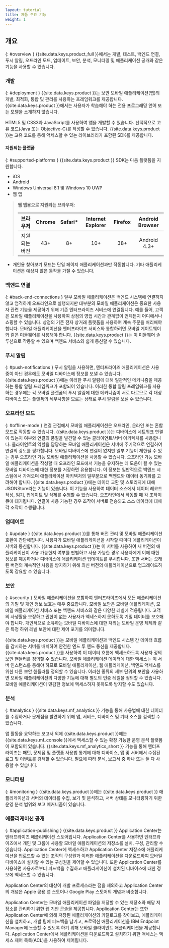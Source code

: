 ```yaml
---
layout: tutorial
title: 제품 주요 기능
weight: 1
---
```

<!-- NLS_CHARSET=UTF-8 -->
## 개요
{: #overview }
{{site.data.keys.product_full }}에서는 개발, 테스트, 백엔드 연결, 푸시 알림, 오프라인 모드, 업데이트, 보안, 분석, 모니터링 및 애플리케이션 공개와 같은 기능을 사용할 수 있습니다. 

### 개발 
{: #deployment }
{{site.data.keys.product }}는 보안 모바일 애플리케이션(앱)의 개발, 최적화, 통합 및 관리를 사용하는 프레임워크를 제공합니다. {{site.data.keys.product }}에서는 사용자가 학습해야 하는 전용 프로그래밍 언어 또는 모델을 소개하지 않습니다. 

HTML5 및 CSS3과 JavaScript를 사용하여 앱을 개발할 수 있습니다. 선택적으로 고유 코드(Java 또는 Objective-C)를 작성할 수 있습니다. {{site.data.keys.product }}는 고유 코드를 통해 액세스할 수 있는 라이브러리가 포함된 SDK를 제공합니다. 

#### 지원되는 플랫폼  
{: #supported-platforms }
{{site.data.keys.product }} SDK는 다음 플랫폼을 지원합니다.

* iOS
* Android
* Windows Universal 8.1 및 Windows 10 UWP
* 웹 앱

> **웹 앱용으로 지원되는 브라우저:**
> 
> |      브라우저      | Chrome | Safari* | Internet Explorer | Firefox | Android Browser |
> |:-----------------:|:------:|:-------:|:-----------------:|:-------:|:---------------:|
> | 지원되는 버전 |   43+  |    8+   |        10+        |   38+   |   Android 4.3+  |

* 개인용 찾아보기 모드는 단일 페이지 애플리케이션과만 작동합니다. 기타 애플리케이션은 예상치 않은 동작을 가질 수 있습니다. 

### 백엔드 연결
{: #back-end-connections }
일부 모바일 애플리케이션은 백엔드 시스템에 연결하지 않고 엄격하게 오프라인으로 실행되지만 대부분의 모바일 애플리케이션은 중요한 사용자 관련 기능을 제공하기 위해 기존 엔터프라이즈 서비스에 연결됩니다. 예를 들어, 고객은 모바일 애플리케이션을 사용하여 상점의 영업 시간과 관계없이 언제든지 어디에서나 쇼핑할 수 있습니다. 상점의 기존 전자 상거래 플랫폼을 사용하여 계속 주문을 처리해야 합니다. 모바일 애플리케이션을 엔터프라이즈 서비스와 통합하려면 모바일 게이트웨이와 같은 미들웨어를 사용해야 합니다. {{site.data.keys.product }}는 이 미들웨어 솔루션으로 작동할 수 있으며 백엔드 서비스와 쉽게 통신할 수 있습니다. 

### 푸시 알림
{: #push-notifications }
푸시 알림을 사용하면, 엔터프라이즈 애플리케이션은 사용 중이 아닌 경우에도 모바일 디바이스에 정보를 보낼 수 있습니다. {{site.data.keys.product }}에는 이러한 푸시 알림에 대해 일관적인 메커니즘을 제공하는 통합 알림 프레임워크가 포함되어 있습니다. 이러한 통합 알림 프레임워크를 사용하는 경우에는 각 모바일 플랫폼의 푸시 알림에 대한 메커니즘이 서로 다르므로 각 대상 디바이스 또는 플랫폼의 세부사항을 모르는 상태로 푸시 알림을 보낼 수 있습니다. 

### 오프라인 모드
{: #offline-mode }
연결 관점에서 모바일 애플리케이션은 오프라인, 온라인 또는 혼합 모드로 작동할 수 있습니다. {{site.data.keys.product }}는 디바이스에 네트워크 연결이 있는지 여부와 연결의 품질을 발견할 수 있는 클라이언트/서버 아키텍처를 사용합니다. 클라이언트의 역할을 담당하는 모바일 애플리케이션은 서버에 주기적으로 연결하여 연결의 강도를 평가합니다. 모바일 디바이스에 연결이 없지만 일부 기능이 제한될 수 있는 경우 오프라인 가능 모바일 애플리케이션을 사용할 수 있습니다. 오프라인 가능 모바일 애플리케이션을 작성할 때 오프라인 모드에서 기능을 유지하는 데 도움이 될 수 있는 모바일 디바이스에 대한 정보를 저장하면 유용합니다. 이 정보는 일반적으로 백엔드 시스템에서 가져오며 애플리케이션 아키텍처의 일부분으로 백엔드와 데이터 동기화를 고려해야 합니다. {{site.data.keys.product }}에는 데이터 교환 및 스토리지에 대해 JSONStore라는 기능이 있습니다. 이 기능을 사용하여 데이터 소스에서 데이터 레코드 작성, 읽기, 업데이트 및 삭제를 수행할 수 있습니다. 오프라인에서 작동할 때 각 조작이 큐에 대기됩니다. 연결이 사용 가능한 경우 조작이 서버로 전송되고 소스 데이터에 대해 각 조작이 수행됩니다. 

### 업데이트
{: #update }
{{site.data.keys.product }}를 통해 버전 관리 및 모바일 애플리케이션 호환이 간단해집니다. 사용자가 모바일 애플리케이션을 시작할 때마다 애플리케이션이 서버와 통신합니다. {{site.data.keys.product }}는 이 서버를 사용하여 새 버전의 애플리케이션이 사용 가능한지 여부를 판별하고 사용 가능한 경우 사용자에게 이에 대한 정보를 제공하거나 디바이스에 애플리케이션 업데이트를 푸시합니다. 또한 서버는 오래된 버전의 계속적인 사용을 방지하기 위해 최신 버전의 애플리케이션으로 업그레이드하도록 강요할 수 있습니다. 

### 보안
{: #security }
모바일 애플리케이션을 포함하여 엔터프라이즈에서 모든 애플리케이션의 기밀 및 개인 정보 보호는 매우 중요합니다. 모바일 보안은 모바일 애플리케이션, 모바일 애플리케이션 서비스 또는 백엔드 서비스와 같은 다양한 레벨에 적용됩니다. 고객의 사생활을 보장하고 권한이 없는 사용자가 액세스하지 못하도록 기밀 데이터를 보호해야 합니다. 개인적으로 소유하는 모바일 디바이스에 대한 처리는 모바일 운영 체제와 같은 특정 하위 레벨 보안에 대한 제어 포기를 의미합니다. 

{{site.data.keys.product }}는 모바일 애플리케이션과 백엔드 시스템 간 데이터 흐름을 감시하는 서버를 배치하여 안전한 엔드 투 엔드 통신을 제공합니다. {{site.data.keys.product }}를 사용하여 이 데이터 흐름에 액세스하도록 사용자 정의 보안 핸들러를 정의할 수 있습니다. 모바일 애플리케이션 데이터에 대한 액세스는 이 서버 인스턴스를 통해야 하므로 모바일 애플리케이션, 웹 애플리케이션, 백엔드 액세스를 위한 다른 보안 핸들러를 정의할 수 있습니다. 이러한 종류의 세부 단위의 보안을 사용하면 모바일 애플리케이션의 다양한 기능에 대해 별도의 인증 레벨을 정의할 수 있습니다. 모바일 애플리케이션이 민감한 정보에 액세스하지 못하도록 방지할 수도 있습니다. 

### 분석
{: #analytics }
{{site.data.keys.mf_analytics }} 기능을 통해 사용법에 대한 데이터를 수집하거나 문제점을 발견하기 위해 앱, 서비스, 디바이스 및 기타 소스를 검색할 수 있습니다.

앱 활동을 요약하는 보고서 외에 {{site.data.keys.product }}에는 {{site.data.keys.mf_console }}에서 액세스할 수 있는 확장 가능한 운영 분석 플랫폼이 포함되어 있습니다. {{site.data.keys.mf_analytics_short }} 기능을 통해 엔터프라이즈는 패턴, 문제점 및 플랫폼 사용법 통계에 대해 디바이스, 앱 및 서버에서 수집된 로그 및 이벤트를 검색할 수 있습니다. 필요에 따라 분석, 보고서 중 하나 또는 둘 다 사용할 수 있습니다. 

### 모니터링 
{: #monitoring }
{{site.data.keys.product }}에는 {{site.data.keys.product }} 애플리케이션과 서버의 데이터를 수집, 보기 및 분석하고, 서버 상태를 모니터링하기 위한 운영 분석 범위와 보고 메커니즘이 있습니다. 

### 애플리케이션 공개
{: #application-publishing }
{{site.data.keys.product }} Application Center는 엔터프라이즈 애플리케이션 스토어입니다. Application Center를 사용하면 엔터프라이즈에서 개인 및 그룹에 사용할 모바일 애플리케이션의 저장소를 설치, 구성, 관리할 수 있습니다. Application Center에 액세스하고 Application Center 저장소에 애플리케이션을 업로드할 수 있는 조직의 구성원과 이러한 애플리케이션을 다운로드하여 모바일 디바이스에 설치할 수 있는 구성원을 제어할 수 있습니다. 또한 Application Center를 사용하면 사용자로부터 피드백을 수집하고 애플리케이션이 설치된 디바이스에 대한 정보에 액세스할 수 있습니다. 

Application Center의 대상이 개발 프로세스라는 점을 제외하고 Application Center의 개념은 Apple 공용 앱 스토어나 Google Play 스토어의 개념과 비슷합니다. 

Application Center는 모바일 애플리케이션 파일을 저장할 수 있는 저장소와 해당 저장소를 관리하기 위한 웹 기반 콘솔을 제공합니다. Application Center는 또한 Application Center에 의해 저장된 애플리케이션의 카탈로그를 찾아보고, 애플리케이션을 설치하고, 개발 팀에 피드백을 남기고, 프로덕션 애플리케이션을 IBM Endpoint Manager에 노출할 수 있도록 하기 위해 모바일 클라이언트 애플리케이션을 제공합니다. Application Center에서 애플리케이션을 다운로드하고 설치하기 위한 액세스는 액세스 제어 목록(ACL)을 사용하여 제어됩니다. 
